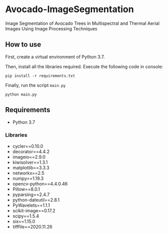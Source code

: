 # Avocado-ImageSegmentation
Image Segmentation of Avocado Trees in Multispectral and Thermal Aerial Images Using Image Processing Techniques

## How to use

First, create a virtual environment of Python 3.7.

Then, install all the libraries required. Execute the following code in console:

```
pip install -r requirements.txt
```

Finally, run the script ```main.py```

````
python main.py
````

## Requirements

- Python 3.7

### Libraries

- cycler==0.10.0
- decorator==4.4.2
- imageio==2.9.0
- kiwisolver==1.3.1
- matplotlib==3.3.3
- networkx==2.5
- numpy==1.19.3
- opencv-python==4.4.0.46
- Pillow==8.0.1
- pyparsing==2.4.7
- python-dateutil==2.8.1
- PyWavelets==1.1.1
- scikit-image==0.17.2
- scipy==1.5.4
- six==1.15.0
- tifffile==2020.11.26
